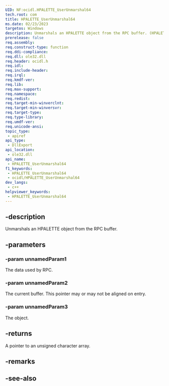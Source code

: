 ```yaml
---
UID: NF:ocidl.HPALETTE_UserUnmarshal64
tech.root: com
title: HPALETTE_UserUnmarshal64
ms.date: 02/23/2023
targetos: Windows
description: Unmarshals an HPALETTE object from the RPC buffer. (HPALETTE_UserUnmarshal64)
prerelease: false
req.assembly: 
req.construct-type: function
req.ddi-compliance: 
req.dll: ole32.dll
req.header: ocidl.h
req.idl: 
req.include-header: 
req.irql: 
req.kmdf-ver: 
req.lib: 
req.max-support: 
req.namespace: 
req.redist: 
req.target-min-winverclnt: 
req.target-min-winversvr: 
req.target-type: 
req.type-library: 
req.umdf-ver: 
req.unicode-ansi: 
topic_type:
 - apiref
api_type:
 - DllExport
api_location:
 - ole32.dll
api_name:
 - HPALETTE_UserUnmarshal64
f1_keywords:
 - HPALETTE_UserUnmarshal64
 - ocidl/HPALETTE_UserUnmarshal64
dev_langs:
 - c++
helpviewer_keywords:
 - HPALETTE_UserUnmarshal64
---
```


## -description

Unmarshals an HPALETTE object from the RPC buffer.

## -parameters

### -param unnamedParam1

The data used by RPC.

### -param unnamedParam2

The current buffer. This pointer may or may not be aligned on entry.

### -param unnamedParam3

The object.

## -returns

A pointer to an unsigned character array.

## -remarks

## -see-also


